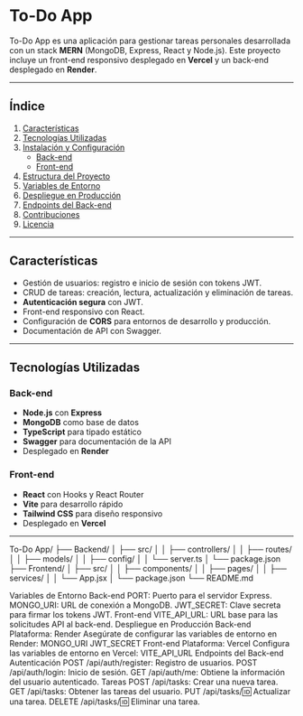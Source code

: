 # **To-Do App**

To-Do App es una aplicación para gestionar tareas personales desarrollada con un stack **MERN** (MongoDB, Express, React y Node.js). Este proyecto incluye un front-end responsivo desplegado en **Vercel** y un back-end desplegado en **Render**.

---

## **Índice**
1. [Características](#características)
2. [Tecnologías Utilizadas](#tecnologías-utilizadas)
3. [Instalación y Configuración](#instalación-y-configuración)
   - [Back-end](#back-end)
   - [Front-end](#front-end)
4. [Estructura del Proyecto](#estructura-del-proyecto)
5. [Variables de Entorno](#variables-de-entorno)
6. [Despliegue en Producción](#despliegue-en-producción)
7. [Endpoints del Back-end](#endpoints-del-back-end)
8. [Contribuciones](#contribuciones)
9. [Licencia](#licencia)

---

## **Características**
- Gestión de usuarios: registro e inicio de sesión con tokens JWT.
- CRUD de tareas: creación, lectura, actualización y eliminación de tareas.
- **Autenticación segura** con JWT.
- Front-end responsivo con React.
- Configuración de **CORS** para entornos de desarrollo y producción.
- Documentación de API con Swagger.

---

## **Tecnologías Utilizadas**
### **Back-end**
- **Node.js** con **Express**
- **MongoDB** como base de datos
- **TypeScript** para tipado estático
- **Swagger** para documentación de la API
- Desplegado en **Render**

### **Front-end**
- **React** con Hooks y React Router
- **Vite** para desarrollo rápido
- **Tailwind CSS** para diseño responsivo
- Desplegado en **Vercel**

---
To-Do App/
├── Backend/
│   ├── src/
│   │   ├── controllers/
│   │   ├── routes/
│   │   ├── models/
│   │   ├── config/
│   │   └── server.ts
│   └── package.json
├── Frontend/
│   ├── src/
│   │   ├── components/
│   │   ├── pages/
│   │   ├── services/
│   │   └── App.jsx
│   └── package.json
└── README.md


Variables de Entorno
Back-end
PORT: Puerto para el servidor Express.
MONGO_URI: URL de conexión a MongoDB.
JWT_SECRET: Clave secreta para firmar los tokens JWT.
Front-end
VITE_API_URL: URL base para las solicitudes API al back-end.
Despliegue en Producción
Back-end
Plataforma: Render
Asegúrate de configurar las variables de entorno en Render:
MONGO_URI
JWT_SECRET
Front-end
Plataforma: Vercel
Configura las variables de entorno en Vercel:
VITE_API_URL
Endpoints del Back-end
Autenticación
POST /api/auth/register: Registro de usuarios.
POST /api/auth/login: Inicio de sesión.
GET /api/auth/me: Obtiene la información del usuario autenticado.
Tareas
POST /api/tasks: Crear una nueva tarea.
GET /api/tasks: Obtener las tareas del usuario.
PUT /api/tasks/:id: Actualizar una tarea.
DELETE /api/tasks/:id: Eliminar una tarea.



